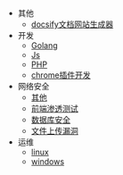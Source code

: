 * 其他
  * [docsify文档网站生成器](其他/docsify文档网站生成器.md)
* 开发
  * [Golang](开发/Golang.md)
  * [Js](开发/Js.md)
  * [PHP](开发/PHP.md)
  * [chrome插件开发](开发/chrome插件开发.md)
* 网络安全
  * [其他](网络安全/其他.md)
  * [前端渗透测试](网络安全/前端渗透测试.md)
  * [数据库安全](网络安全/数据库安全.md)
  * [文件上传漏洞](网络安全/文件上传漏洞.md)
* 运维
  * [linux](运维/linux.md)
  * [windows](运维/windows.md)
